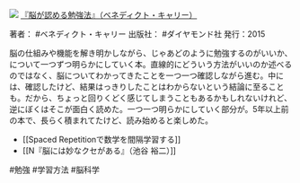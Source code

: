![](https://gyazo.com/514599b4af0cfe919d9cb2c3806ab123.jpg)
[『脳が認める勉強法』（ベネディクト・キャリー）](https://amzn.to/3xFwXsb)

著者： #ベネディクト・キャリー 
出版社： #ダイヤモンド社 
発行：2015

脳の仕組みや機能を解き明かしながら、じゃあどのように勉強するのがいいか、について一つずつ明らかにしていく本。直線的にどういう方法がいいのか述べるのではなく、脳についてわかってきたことを一つ一つ確認しながら進む。中には、確認したけど、結果はっきりしたことはわからないという結論に至ることも。だから、ちょっと回りくどく感じてしまうこともあるかもしれないけれど、逆にぼくはそこが面白く読めた。一つ一つ明らかにしていく部分が。5年以上前の本で、長らく積まれてたけど、読み始めると楽しめた。

- [[Spaced Repetitionで数学を間隔学習する]]
- [[N『脳には妙なクセがある』（池谷 裕二）]]

#勉強 #学習方法 #脳科学 